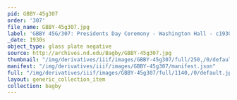 ```yaml
---
pid: GBBY-45g307
order: '307'
file_name: GBBY-45g307.jpg
label: 'GBBY 45G/307: Presidents Day Ceremony - Washington Hall - c1930s'
_date: 1930s
object_type: glass plate negative
source: http://archives.nd.edu/Bagby/GBBY-45g307.jpg
thumbnail: "/img/derivatives/iiif/images/GBBY-45g307/full/250,/0/default.jpg"
manifest: "/img/derivatives/iiif/images/GBBY-45g307/manifest.json"
full: "/img/derivatives/iiif/images/GBBY-45g307/full/1140,/0/default.jpg"
layout: generic_collection_item
collection: bagby
---
```

